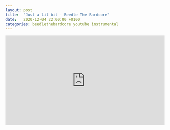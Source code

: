 ```yaml
---
layout: post
title:  "Just a lil bit - Beedle The Bardcore"
date:   2020-12-04 22:00:00 +0100
categories: beedlethebardcore youtube instrumental
---
```

<style>.embed-container { position: relative; padding-bottom: 56.25%; height: 0; overflow: hidden; max-width: 100%; } .embed-container iframe, .embed-container object, .embed-container embed { position: absolute; top: 0; left: 0; width: 100%; height: 100%; }</style><div class='embed-container'><iframe src='https://www.youtube.com/embed/IV9R7UTaDSg' frameborder='0' allowfullscreen></iframe></div>
